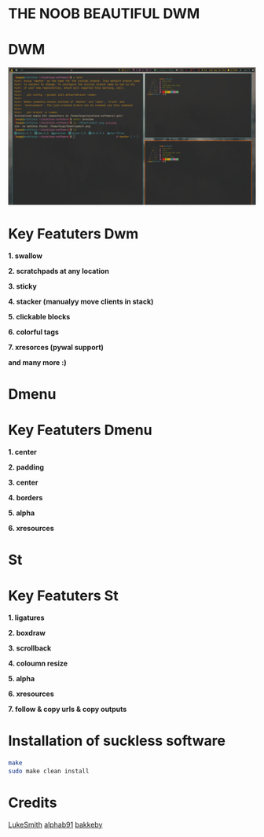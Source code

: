 # THE NOOB BEAUTIFUL DWM

# DWM

![Preview](https://github.com/Abhra00/suckless/blob/master/preview/2024-05-30_11-00.png)

# Key Featuters Dwm
  **1. swallow**
  
  **2. scratchpads at any location**
  
  **3. sticky**
  
  **4. stacker (manualyy move clients in stack)**

  **5. clickable blocks**
  
  **6. colorful tags**
  
  **7. xresorces (pywal support)**
  
  **and many more :)**

  # Dmenu

# Key Featuters Dmenu
  **1. center**
  
  **2. padding**
  
  **3. center**
  
  **4. borders**

  **5. alpha**
  
  **6. xresources**
  
# St

# Key Featuters St
  **1. ligatures**
  
  **2. boxdraw**
  
  **3. scrollback**
  
  **4. coloumn resize**

  **5. alpha**
  
  **6. xresources**

 **7. follow & copy urls & copy outputs** 

 
  # Installation of suckless software
  
  ```bash
make
sudo make clean install
```
# Credits
[LukeSmith](https://github.com/LukeSmithxyz/dwm)
[alphab91](https://github.com/elbachir-one/dotfiles)
[bakkeby](https://github.com/bakkeby/patches)
